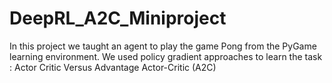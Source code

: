 # DeepRL_A2C_Miniproject
In this project we taught an agent to play the game Pong from the PyGame learning environment. We used policy gradient approaches to learn the task : Actor Critic Versus Advantage Actor-Critic (A2C)
